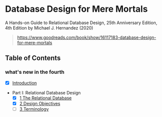 # Database Design for Mere Mortals

A Hands-on Guide to Relational Database Design,
25th Anniversary Edition, 4th Edition
by Michael J. Hernandez (2020)

> <https://www.goodreads.com/book/show/16117183-database-design-for-mere-mortals>

## Table of Contents

### what's new in the fourth

- [x] [Introduction](00_introduction)
- Part I: Relational Database Design
  - [x] [1 The Relational Database](01_the_relational_database)
  - [x] [2 Design Objectives](02_design_objectives)
  - [ ] [3 Terminology](03_terminology)
